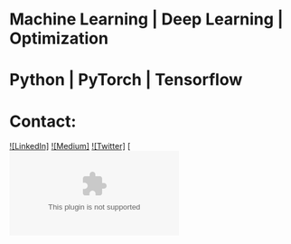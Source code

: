 # Machine Learning | Deep Learning | Optimization

# Python | PyTorch | Tensorflow

# Contact:
[![LinkedIn]](https://www.linkedin.com/in/alirezamansouri/) 
[![Medium]](https://medium.com/@alirezadamash)
[![Twitter]](https://twitter.com/alirezamns1991)
[![Gmail](mailto:alirezadamash@gmail.com)
